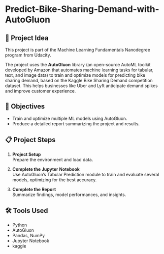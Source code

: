 # Predict-Bike-Sharing-Demand-with-AutoGluon

## 📌 Project Idea

This project is part of the Machine Learning Fundamentals Nanodegree program from Udacity.

The project uses the **AutoGluon** library (an open-source AutoML toolkit developed by Amazon that automates machine learning tasks for tabular, text, and image data) to train and optimize models for predicting bike sharing demand, based on the Kaggle Bike Sharing Demand competition dataset. This helps businesses like Uber and Lyft anticipate demand spikes and improve customer experience.

## 🎯 Objectives
- Train and optimize multiple ML models using AutoGluon.  
- Produce a detailed report summarizing the project and results.

## 📋 Project Steps

1. **Project Setup**  
   Prepare the environment and load data.

2. **Complete the Jupyter Notebook**  
   Use AutoGluon’s Tabular Prediction module to train and evaluate several models, optimizing for the best accuracy.

3. **Complete the  Report**  
   Summarize findings, model performances, and insights.

## 🛠️ Tools Used
- Python  
- AutoGluon  
- Pandas, NumPy  
- Jupyter Notebook 
- kaggle 
